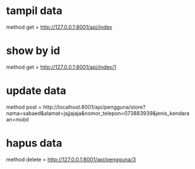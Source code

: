 # tampil data
method get = http://127.0.0.1:8001/api/index

# show by id
method get = http://127.0.0.1:8001/api/index/1

# update data
method post = http://localhost:8001/api/pengguna/store?nama=sabaed&alamat=jsjjajaja&nomor_telepon=073883939&jenis_kendaraan=mobil

# hapus data
method delete = http://127.0.0.1:8001/api/pengguna/3